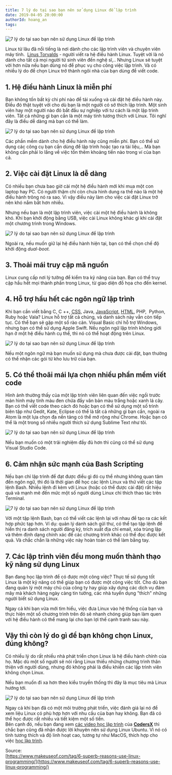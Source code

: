 ```yaml
---
title: 7 lý do tại sao bạn nên sử dụng Linux để lập trình
date: 2019-04-05 20:00:00
authorId: hoang_an
tags:
---
```


![7 lý do tại sao bạn nên sử dụng Linux để lập trình](https://res.cloudinary.com/djeghcumw/image/upload/v1554255419/blog/linux-tux-100360806-large.jpg)

Linux từ lâu đã nổi tiếng là nơi dành cho các lập trình viên và chuyên viên máy tính.  [Linus Torvalds](https://vi.wikipedia.org/wiki/Linus_Torvalds) - người viết ra hệ điều hành Linux. Tuyệt vời là nó dành cho tất cả mọi người từ sinh viên đến nghệ sĩ,.. Nhưng Linux sẽ tuyệt vời hơn nữa nếu bạn dùng nó để phục vụ cho công việc lập trình. Và có nhiều lý do để chọn Linux trở thành ngôi nhà của bạn dùng để viết code.

<!-- more -->

## 1. Hệ điều hành Linux là miễn phí

Bạn không tốn bất kỳ chi phí nào để tải xuống và cài đặt hệ điều hành này. Điều đó thật tuyệt vời cho dù bạn là một người có sở thích lập trình. Một sinh viên hay một người nào đó bắt đầu sự nghiệp với tư cách là một lập trình viên. Tất cả những gì bạn cần là một máy tính tương thích với Linux. Tôi nghĩ đây là điều dễ dàng mà bạn có thể làm.

![7 lý do tại sao bạn nên sử dụng Linux để lập trình](https://res.cloudinary.com/djeghcumw/image/upload/v1554255558/blog/best-linux-soft-670x335.jpg)

Các phần mềm dành cho hệ điều hành này cũng miễn phí. Bạn có thể sử dụng các công cụ bạn cần dùng để lập trình hoặc tạo ra tài liệu,.. Mà bạn không cần phải lo lắng về việc tốn thêm khoảng tiền nào trong ví của bạn cả.

## 2. Việc cài đặt Linux là dễ dàng

Có nhiều bạn chưa bao giờ cài một hệ điều hành mới khi mua một con laptop hay PC. Có người thậm chí còn chưa hình dung ra thế nào là một hệ điều hành trông nó ra sao. Vì vậy điều này làm cho việc cài đặt Linux trở nên khó nắm bắt hơn nhiều.

Nhưng nếu bạn là một lập trình viên, việc cài một hệ điều hành là không khó. Khi bạn khởi động bằng USB, việc cài Linux không khác gì khi cài đặt một chương trình trong Windows.

![7 lý do tại sao bạn nên sử dụng Linux để lập trình](https://res.cloudinary.com/djeghcumw/image/upload/v1554255604/blog/ubuntumac-e1535163848304.jpg)

Ngoài ra, nếu muốn giữ lại hệ điều hành hiện tại, bạn có thể chọn chế độ khởi động _dual-boot._

## 3. Thoải mái truy cập mã nguồn

Linux cung cấp nơi lý tưởng để kiểm tra kỹ năng của bạn. Bạn có thể truy cập hầu hết mọi thành phần trong Linux, từ giao diện đồ họa cho đến kernel.

## 4. Hỗ trợ hầu hết các ngôn ngữ lập trình

Khi bạn cần viết bằng C, C ++, [CSS](https://www.youtube.com/playlist?list=PLkY6Xj8Sg8-tdVqf_n14swXtQ71XO2-l7), Java, [JavaScript](https://youtu.be/Nl7GYY4H2fc), [HTML](https://www.youtube.com/playlist?list=PLkY6Xj8Sg8-ueeAEQWHW1HeMf0IvZg6Xy), PHP,  Python, Ruby hoặc Vala? Linux hỗ trợ tất cả chúng, và danh sách này vẫn còn tiếp tục. Có thể bạn sẽ gặp một số rào cản. Visual Basic chỉ hỗ trợ Windows, nhưng bạn có thể sử dụng Apple Swift. Nếu ngôn ngữ lập trình không giới hạn ở một hệ điều hành cụ thể, thì nó có thể hoạt động trên Linux.

![7 lý do tại sao bạn nên sử dụng Linux để lập trình](https://res.cloudinary.com/djeghcumw/image/upload/v1554255651/blog/best-programming-language-for-web-scraping-e1502284298740.png)

Nếu một ngôn ngữ mà bạn muốn sử dụng mà chưa được cài đặt, bạn thường có thể nhận các gói từ kho lưu trữ của bạn.

## 5. Có thể thoãi mái lựa chọn nhiều phần mềm viết code

Hình ảnh thường thấy của một lập trình viên liên quan đến việc ngồi trước màn hình máy tính màu đen chứa đầy văn bản màu trắng hoặc xanh lá cây. Bạn có thể viết code theo cách đó hoặc bạn có thể sử dụng một số trình biên tập như Gedit, Kate, Eclipse có thể là tất cả những gì bạn cần, ngoài ra Atom là một lựa chọn đa nền tảng có thể mở rộng như Chrome. Hoặc bạn có thể là một trong số nhiều người thích sử dụng Sublime Text như tôi.

![7 lý do tại sao bạn nên sử dụng Linux để lập trình](https://res.cloudinary.com/djeghcumw/image/upload/v1554255687/blog/Best-Java-IDEs-2018.jpg)

Nếu bạn muốn có một trãi nghiệm đầy đủ hơn thì cũng có thể sử dụng Visual Studio Code.

## 6. Cảm nhận sức mạnh của Bash Scripting

Nếu bạn chỉ lập trình để đạt được điều gì đó cụ thể nhưng không quan tâm đến ngôn ngữ, thì đó là thời gian để học các lệnh Linux và thử viết các tập lệnh Bash. Nhiều lệnh đi kèm với Linux (hoặc có thể được cài đặt) rất hiệu quả và mạnh mẽ đến mức một số người dùng Linux chỉ thích thao tác trên Terminal.

![7 lý do tại sao bạn nên sử dụng Linux để lập trình](https://res.cloudinary.com/djeghcumw/image/upload/v1554255722/blog/LPI-CODE.jpg)

Với một tập lệnh Bash, bạn có thể viết các lệnh lại với nhau để tạo ra các kết hợp phức tạp hơn. Ví dụ: quản lý danh sách gửi thư, có thể tạo tập lệnh để hiển thị ra danh sách người đăng ký, trích xuất địa chỉ email, xóa trùng lặp và thêm định dạng chính xác để các chương trình khác có thể đọc được kết quả. Và chắc chắn là những việc này hoàn toàn có thể làm bằng tay.

## 7. Các lập trình viên đều mong muốn thành thạo kỹ năng sử dụng Linux

Bạn đang học lập trình để có được một công việc? Thực tế sử dụng tốt Linux là một kỹ năng có thể giúp bạn có được một công việc tốt. Cho dù bạn đang quản lý một máy chủ của công ty hay giúp xây dựng các dịch vụ đám mây mà khách hàng ngày càng tin tưởng, các nhà tuyển dụng "thích" những người biết sử dụng Linux.

Ngay cả khi bạn vừa mới tìm hiểu, việc đưa Linux vào hệ thống của bạn và thực hiện một số chương trình trên đó sẽ nhanh chóng giúp bạn làm quen với hệ điều hành có thể mang lại cho bạn lợi thế cạnh tranh sau này.

## Vậy thì còn lý do gì để bạn không chọn Linux, đúng không?

Có nhiều lý do rất nhiều nhà phát triển chọn Linux là hệ điều hành chính của họ. Mặc dù một số người sẽ nói rằng Linux thiếu những chương trình thân thiện với người dùng, nhưng đó không phải là điều khiến các lập trình viên không chọn Linux.

Nếu bạn muốn đi xa hơn theo kiểu truyền thống thì đây là mục tiêu mà Linux hướng tới.

![7 lý do tại sao bạn nên sử dụng Linux để lập trình](https://res.cloudinary.com/djeghcumw/image/upload/v1554255745/blog/0bfc8566-bb1f-4e8e-8fe0-bd537a86d500.jpg)

Ngay cả khi bạn đã có một môi trường phát triển, việc đánh giá lại nó để xem liệu Linux có phù hợp hơn với nhu cầu của bạn hay không. Bạn đã có thể học được rất nhiều và tiết kiệm một số tiền.  
Bên cạnh đó, nếu bạn đang xem [các video học lập trình](https://coders-x.com/tuts/) của [**CodersX**](https://coders-x.com/) thì chắc bạn cũng đã nhận được lời khuyên nên sử dụng Linux Ubuntu. Vì nó có tính tương thích và độ linh hoạt cao, tương tự như MacOS, thích hợp cho việc [học lập trình](https://coders-x.com/).

Source:  
[https://www.makeuseof.com/tag/6-superb-reasons-use-linux-programming/](https://www.makeuseof.com/tag/6-superb-reasons-use-linux-programming/)
